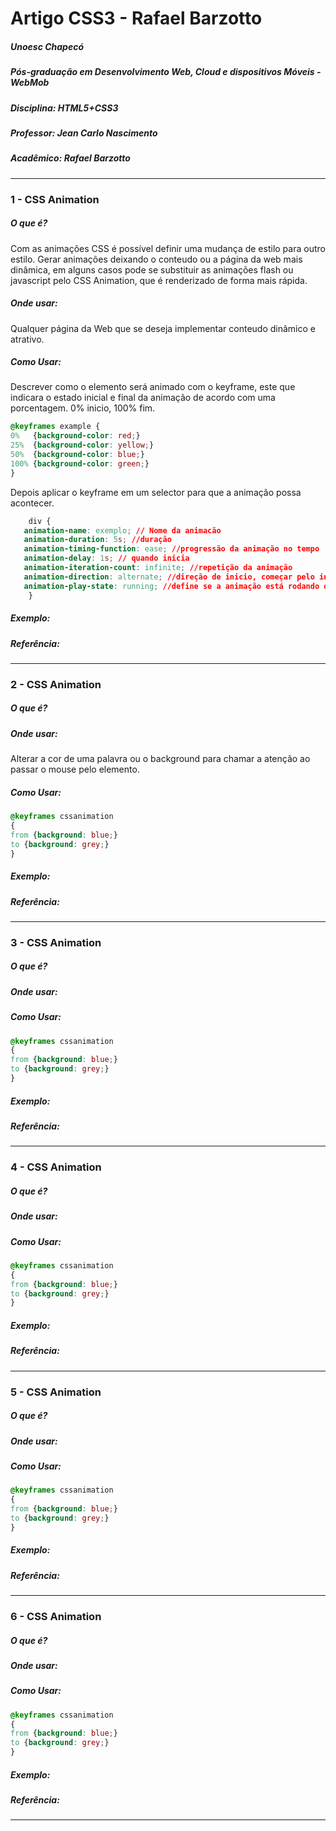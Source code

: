 # Artigo CSS3 - Rafael Barzotto

##### Unoesc Chapecó
##### Pós-graduação em Desenvolvimento Web, Cloud e dispositivos Móveis - WebMob
##### Disciplina: HTML5+CSS3
##### Professor: Jean Carlo Nascimento
##### Acadêmico: Rafael Barzotto
----------------
### 1 - CSS Animation

##### O que é?
Com as animações CSS é possível definir uma mudança de estilo para outro estilo.
Gerar animações deixando o conteudo ou a página da web mais dinâmica, em alguns casos
pode se substituir as animações flash ou javascript pelo CSS Animation, que é renderizado de forma mais rápida.


##### Onde usar:
Qualquer página da Web que se deseja implementar conteudo dinâmico e atrativo.

##### Como Usar:
Descrever como o elemento será animado com o keyframe, este que indicara o estado inicial e final da animação de acordo
com uma porcentagem. 0% inicio, 100% fim.

```css
@keyframes example {
0%   {background-color: red;}
25%  {background-color: yellow;}
50%  {background-color: blue;}
100% {background-color: green;}
}
```

Depois aplicar o keyframe em um selector para que a animação possa acontecer.

```css
	div {
   animation-name: exemplo; // Nome da animacão
   animation-duration: 5s; //duração 
   animation-timing-function: ease; //progressão da animação no tempo
   animation-delay: 1s; // quando inicia
   animation-iteration-count: infinite; //repetição da animação
   animation-direction: alternate; //direção de inicio, começar pelo incio ou pelo final 
   animation-play-state: running; //define se a animação está rodando ou nao
	}
```

##### Exemplo:

##### Referência:
----------------
### 2 - CSS Animation

##### O que é?

##### Onde usar:
Alterar a cor de uma palavra ou o background para chamar a atenção ao passar o mouse pelo elemento.

##### Como Usar:

```css
@keyframes cssanimation
{
from {background: blue;}
to {background: grey;}
}
```

##### Exemplo:

##### Referência:
----------------
### 3 - CSS Animation

##### O que é?

##### Onde usar:

##### Como Usar:

```css
@keyframes cssanimation
{
from {background: blue;}
to {background: grey;}
}
```

##### Exemplo:

##### Referência:
----------------
### 4 - CSS Animation

##### O que é?

##### Onde usar:

##### Como Usar:

```css
@keyframes cssanimation
{
from {background: blue;}
to {background: grey;}
}
```

##### Exemplo:

##### Referência:
----------------
### 5 - CSS Animation

##### O que é?

##### Onde usar:

##### Como Usar:

```css
@keyframes cssanimation
{
from {background: blue;}
to {background: grey;}
}
```

##### Exemplo:

##### Referência:
----------------
### 6 - CSS Animation

##### O que é?

##### Onde usar:

##### Como Usar:

```css
@keyframes cssanimation
{
from {background: blue;}
to {background: grey;}
}
```

##### Exemplo:

##### Referência:
----------------


